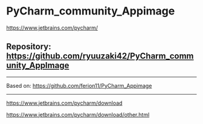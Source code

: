 
# PyCharm_community_Appimage
https://www.jetbrains.com/pycharm/

## Repository: https://github.com/ryuuzaki42/PyCharm_community_AppImage

---
Based on: https://github.com/ferion11/PyCharm_Appimage

---
https://www.jetbrains.com/pycharm/download

https://www.jetbrains.com/pycharm/download/other.html
